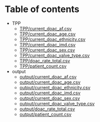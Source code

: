 # Table of contents

* TPP
  * [TPP/current_doac_af.csv](TPP/current_doac_af.csv)
  * [TPP/current_doac_age.csv](TPP/current_doac_age.csv)
  * [TPP/current_doac_ethnicity.csv](TPP/current_doac_ethnicity.csv)
  * [TPP/current_doac_imd.csv](TPP/current_doac_imd.csv)
  * [TPP/current_doac_sex.csv](TPP/current_doac_sex.csv)
  * [TPP/current_doac_valve_type.csv](TPP/current_doac_valve_type.csv)
  * [TPP/doac_rate_total.csv](TPP/doac_rate_total.csv)
  * [TPP/patient_count.csv](TPP/patient_count.csv)
* output
  * [output/current_doac_af.csv](output/current_doac_af.csv)
  * [output/current_doac_age.csv](output/current_doac_age.csv)
  * [output/current_doac_ethnicity.csv](output/current_doac_ethnicity.csv)
  * [output/current_doac_imd.csv](output/current_doac_imd.csv)
  * [output/current_doac_sex.csv](output/current_doac_sex.csv)
  * [output/current_doac_valve_type.csv](output/current_doac_valve_type.csv)
  * [output/doac_rate_total.csv](output/doac_rate_total.csv)
  * [output/patient_count.csv](output/patient_count.csv)